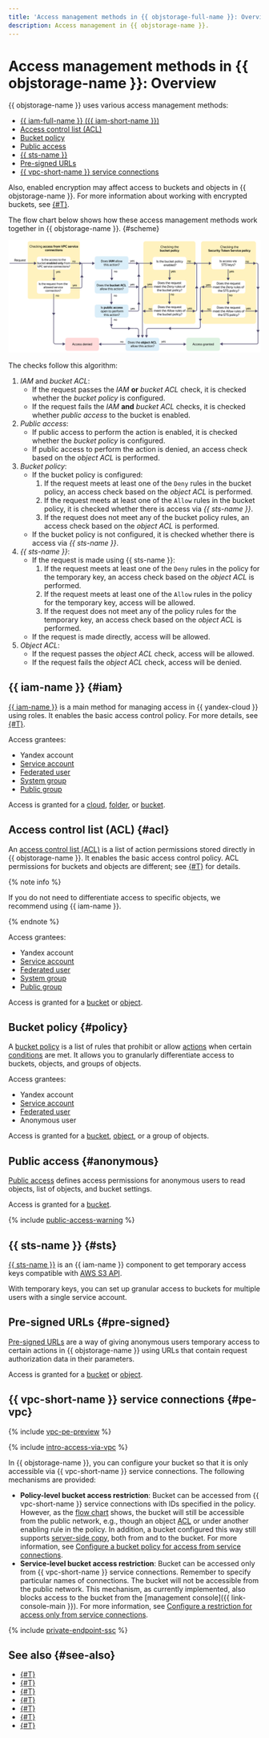 ```yaml
---
title: 'Access management methods in {{ objstorage-full-name }}: Overview'
description: Access management in {{ objstorage-name }}.
---
```


# Access management methods in {{ objstorage-name }}: Overview

{{ objstorage-name }} uses various access management methods:
* [{{ iam-full-name }} ({{ iam-short-name }})](#iam)
* [Access control list (ACL)](#acl)
* [Bucket policy](#policy)
* [Public access](#anonymous)
* [{{ sts-name }}](#sts)
* [Pre-signed URLs](#pre-signed)
* [{{ vpc-short-name }} service connections](#pe-vpc)

Also, enabled encryption may affect access to buckets and objects in {{ objstorage-name }}. For more information about working with encrypted buckets, see [{#T}](../concepts/encryption.md).

The flow chart below shows how these access management methods work together in {{ objstorage-name }}. {#scheme}

![access-scheme](../../_assets/storage/access-scheme.svg)

The checks follow this algorithm:

1. _IAM_ and _bucket ACL_:
    * If the request passes the _IAM_ **or** _bucket ACL_ check, it is checked whether the _bucket policy_ is configured.
    * If the request fails the _IAM_ **and** _bucket ACL_ checks, it is checked whether _public access_ to the bucket is enabled.
1. _Public access_:
    * If public access to perform the action is enabled, it is checked whether the _bucket policy_ is configured.
    * If public access to perform the action is denied, an access check based on the _object ACL_ is performed.
1. _Bucket policy_:
    * If the bucket policy is configured:
      1. If the request meets at least one of the `Deny` rules in the bucket policy, an access check based on the _object ACL_ is performed.
      1. If the request meets at least one of the `Allow` rules in the bucket policy, it is checked whether there is access via _{{ sts-name }}_.
      1. If the request does not meet any of the bucket policy rules, an access check based on the _object ACL_ is performed.
    * If the bucket policy is not configured, it is checked whether there is access via _{{ sts-name }}_.
1. _{{ sts-name }}_:
    * If the request is made using {{ sts-name }}:
      1. If the request meets at least one of the `Deny` rules in the policy for the temporary key, an access check based on the _object ACL_ is performed.
      1. If the request meets at least one of the `Allow` rules in the policy for the temporary key, access will be allowed.
      1. If the request does not meet any of the policy rules for the temporary key, an access check based on the _object ACL_ is performed.
    * If the request is made directly, access will be allowed.
1. _Object ACL_:
    * If the request passes the _object ACL_ check, access will be allowed.
    * If the request fails the _object ACL_ check, access will be denied.

## {{ iam-name }} {#iam}

[{{ iam-name }}](./index.md) is a main method for managing access in {{ yandex-cloud }} using roles. It enables the basic access control policy. For more details, see [{#T}](./index.md#roles-list).

Access grantees: 
* Yandex account
* [Service account](../../iam/concepts/users/service-accounts.md)
* [Federated user](../../iam/concepts/federations.md)
* [System group](../../iam/concepts/access-control/system-group.md)
* [Public group](../../iam/concepts/access-control/public-group.md)

Access is granted for a [cloud](../../resource-manager/concepts/resources-hierarchy.md#cloud), [folder](../../resource-manager/concepts/resources-hierarchy.md#folder), or [bucket](../concepts/bucket.md).

## Access control list (ACL) {#acl}

An [access control list (ACL)](./acl.md) is a list of action permissions stored directly in {{ objstorage-name }}. It enables the basic access control policy. ACL permissions for buckets and objects are different; see [{#T}](./acl.md#permissions-types) for details.

{% note info %}

If you do not need to differentiate access to specific objects, we recommend using {{ iam-name }}.

{% endnote %}

Access grantees: 
* Yandex account
* [Service account](../../iam/concepts/users/service-accounts.md)
* [Federated user](../../iam/concepts/federations.md)
* [System group](../../iam/concepts/access-control/system-group.md)
* [Public group](../../iam/concepts/access-control/public-group.md)

Access is granted for a [bucket](../concepts/bucket.md) or [object](../concepts/object.md).

## Bucket policy {#policy}

A [bucket policy](./policy.md) is a list of rules that prohibit or allow [actions](../s3/api-ref/policy/actions.md) when certain [conditions](../s3/api-ref/policy/conditions.md) are met. It allows you to granularly differentiate access to buckets, objects, and groups of objects.

Access grantees: 
* Yandex account
* [Service account](../../iam/concepts/users/service-accounts.md)
* [Federated user](../../iam/concepts/federations.md)
* Anonymous user

Access is granted for a [bucket](../concepts/bucket.md), [object](../concepts/object.md), or a group of objects.

## Public access {#anonymous}

[Public access](./public-access.md) defines access permissions for anonymous users to read objects, list of objects, and bucket settings.

Access is granted for a [bucket](../concepts/bucket.md).

{% include [public-access-warning](../../_includes/storage/security/public-access-warning.md) %}

## {{ sts-name }} {#sts}

[{{ sts-name }}](./sts.md) is an {{ iam-name }} component to get temporary access keys compatible with [AWS S3 API](../s3/index.md).

With temporary keys, you can set up granular access to buckets for multiple users with a single service account.

## Pre-signed URLs {#pre-signed}

[Pre-signed URLs](./pre-signed-urls.md) are a way of giving anonymous users temporary access to certain actions in {{ objstorage-name }} using URLs that contain request authorization data in their parameters.

Access is granted for a [bucket](../concepts/bucket.md) or [object](../concepts/object.md).

## {{ vpc-short-name }} service connections {#pe-vpc}

{% include [vpc-pe-preview](../../_includes/vpc/pe-preview.md) %}

{% include [intro-access-via-vpc](../../_includes/storage/intro-access-via-vpc.md) %}

In {{ objstorage-name }}, you can configure your bucket so that it is only accessible via {{ vpc-short-name }} service connections. The following mechanisms are provided:
* **Policy-level bucket access restriction**: Bucket can be accessed from {{ vpc-short-name }} service connections with IDs specified in the policy. However, as the [flow chart](#scheme) shows, the bucket will still be accessible from the public network, e.g., though an object [ACL](#acl) or under another enabling rule in the policy. In addition, a bucket configured this way still supports [server-side copy](../operations/objects/copy.md), both from and to the bucket. For more information, see [Configure a bucket policy for access from service connections](../operations/buckets/access-via-vpc.md#setup-policy).
* **Service-level bucket access restriction**: Bucket can be accessed only from {{ vpc-short-name }} service connections. Remember to specify particular names of connections. The bucket will not be accessible from the public network. This mechanism, as currently implemented, also blocks access to the bucket from the [management console]({{ link-console-main }}). For more information, see [Configure a restriction for access only from service connections](../operations/buckets/access-via-vpc.md#setup-service-restriction).

{% include [private-endpoint-ssc](../../_includes/storage/private-endpoint-ssc.md) %}

## See also {#see-also}

* [{#T}](../operations/buckets/iam-access.md)
* [{#T}](../operations/buckets/edit-acl.md)
* [{#T}](../operations/objects/edit-acl.md)
* [{#T}](../operations/buckets/policy.md)
* [{#T}](../operations/buckets/bucket-availability.md)
* [{#T}](../operations/buckets/create-sts-key.md)
* [{#T}](../operations/buckets/access-via-vpc.md)